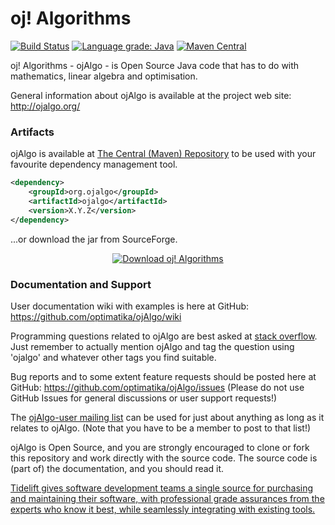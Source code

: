 # oj! Algorithms
[![Build Status](https://travis-ci.org/optimatika/ojAlgo.svg?branch=master)](https://travis-ci.org/optimatika/ojAlgo) [![Language grade: Java](https://img.shields.io/lgtm/grade/java/g/optimatika/ojAlgo.svg?logo=lgtm&logoWidth=18)](https://lgtm.com/projects/g/optimatika/ojAlgo/context:java) [![Maven Central](https://maven-badges.herokuapp.com/maven-central/org.ojalgo/ojalgo/badge.svg)](https://maven-badges.herokuapp.com/maven-central/org.ojalgo/ojalgo/)

oj! Algorithms - ojAlgo - is Open Source Java code that has to do with mathematics, linear algebra and optimisation.

General information about ojAlgo is available at the project web site: http://ojalgo.org/

### Artifacts

ojAlgo is available at [The Central (Maven) Repository](https://search.maven.org/artifact/org.ojalgo/ojalgo) to be used with your favourite dependency management tool.

```xml
<dependency>
    <groupId>org.ojalgo</groupId>
    <artifactId>ojalgo</artifactId>
    <version>X.Y.Z</version>
</dependency>
```
...or download the jar from SourceForge.
<p align="center">
<a href="https://sourceforge.net/projects/ojalgo/files/latest/download" rel="nofollow"><img alt="Download oj! Algorithms" src="https://a.fsdn.com/con/app/sf-download-button"></a>
</p>

### Documentation and Support

User documentation wiki with examples is here at GitHub: https://github.com/optimatika/ojAlgo/wiki

Programming questions related to ojAlgo are best asked at [stack overflow](https://stackoverflow.com/search?tab=relevance&q=ojalgo). Just remember to actually mention ojAlgo and tag the question using 'ojalgo' and whatever other tags you find suitable.

Bug reports and to some extent feature requests should be posted here at GitHub: https://github.com/optimatika/ojAlgo/issues
(Please do not use GitHub Issues for general discussions or user support requests!)

The [ojAlgo-user mailing list](https://sourceforge.net/p/ojalgo/mailman/ojalgo-user/) can be used for just about anything as long as it relates to ojAlgo. (Note that you have to be a member to post to that list!)

ojAlgo is Open Source, and you are strongly encouraged to clone or fork this repository and work directly with the source code. The source code is (part of) the documentation, and you should read it.

[Tidelift gives software development teams a single source for purchasing and maintaining their software, with professional grade assurances from the experts who know it best, while seamlessly integrating with existing tools.](https://tidelift.com/subscription/pkg/maven-org-ojalgo-ojalgo?utm_source=maven-org-ojalgo-ojalgo&utm_medium=referral&utm_campaign=readme)
